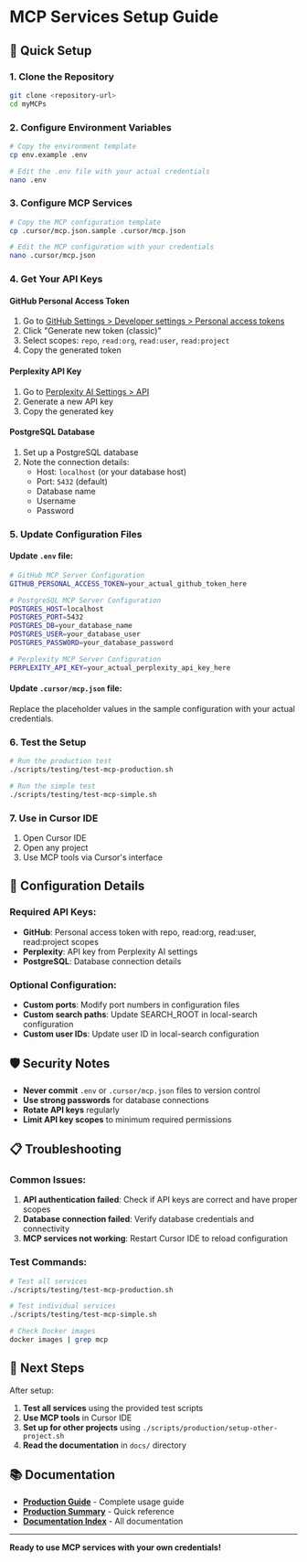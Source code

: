 # MCP Services Setup Guide

## 🚀 **Quick Setup**

### **1. Clone the Repository**
```bash
git clone <repository-url>
cd myMCPs
```

### **2. Configure Environment Variables**
```bash
# Copy the environment template
cp env.example .env

# Edit the .env file with your actual credentials
nano .env
```

### **3. Configure MCP Services**
```bash
# Copy the MCP configuration template
cp .cursor/mcp.json.sample .cursor/mcp.json

# Edit the MCP configuration with your credentials
nano .cursor/mcp.json
```

### **4. Get Your API Keys**

#### **GitHub Personal Access Token**
1. Go to [GitHub Settings > Developer settings > Personal access tokens](https://github.com/settings/tokens)
2. Click "Generate new token (classic)"
3. Select scopes: `repo`, `read:org`, `read:user`, `read:project`
4. Copy the generated token

#### **Perplexity API Key**
1. Go to [Perplexity AI Settings > API](https://www.perplexity.ai/settings/api)
2. Generate a new API key
3. Copy the generated key

#### **PostgreSQL Database**
1. Set up a PostgreSQL database
2. Note the connection details:
   - Host: `localhost` (or your database host)
   - Port: `5432` (default)
   - Database name
   - Username
   - Password

### **5. Update Configuration Files**

#### **Update `.env` file:**
```bash
# GitHub MCP Server Configuration
GITHUB_PERSONAL_ACCESS_TOKEN=your_actual_github_token_here

# PostgreSQL MCP Server Configuration
POSTGRES_HOST=localhost
POSTGRES_PORT=5432
POSTGRES_DB=your_database_name
POSTGRES_USER=your_database_user
POSTGRES_PASSWORD=your_database_password

# Perplexity MCP Server Configuration
PERPLEXITY_API_KEY=your_actual_perplexity_api_key_here
```

#### **Update `.cursor/mcp.json` file:**
Replace the placeholder values in the sample configuration with your actual credentials.

### **6. Test the Setup**
```bash
# Run the production test
./scripts/testing/test-mcp-production.sh

# Run the simple test
./scripts/testing/test-mcp-simple.sh
```

### **7. Use in Cursor IDE**
1. Open Cursor IDE
2. Open any project
3. Use MCP tools via Cursor's interface

## 🔧 **Configuration Details**

### **Required API Keys:**
- **GitHub**: Personal access token with repo, read:org, read:user, read:project scopes
- **Perplexity**: API key from Perplexity AI settings
- **PostgreSQL**: Database connection details

### **Optional Configuration:**
- **Custom ports**: Modify port numbers in configuration files
- **Custom search paths**: Update SEARCH_ROOT in local-search configuration
- **Custom user IDs**: Update user ID in local-search configuration

## 🛡️ **Security Notes**

- **Never commit** `.env` or `.cursor/mcp.json` files to version control
- **Use strong passwords** for database connections
- **Rotate API keys** regularly
- **Limit API key scopes** to minimum required permissions

## 📋 **Troubleshooting**

### **Common Issues:**
1. **API authentication failed**: Check if API keys are correct and have proper scopes
2. **Database connection failed**: Verify database credentials and connectivity
3. **MCP services not working**: Restart Cursor IDE to reload configuration

### **Test Commands:**
```bash
# Test all services
./scripts/testing/test-mcp-production.sh

# Test individual services
./scripts/testing/test-mcp-simple.sh

# Check Docker images
docker images | grep mcp
```

## 🎯 **Next Steps**

After setup:
1. **Test all services** using the provided test scripts
2. **Use MCP tools** in Cursor IDE
3. **Set up for other projects** using `./scripts/production/setup-other-project.sh`
4. **Read the documentation** in `docs/` directory

## 📚 **Documentation**

- **[Production Guide](docs/guides/PRODUCTION_GUIDE.md)** - Complete usage guide
- **[Production Summary](docs/guides/PRODUCTION_SUMMARY.md)** - Quick reference
- **[Documentation Index](docs/README.md)** - All documentation

---

**Ready to use MCP services with your own credentials!**
